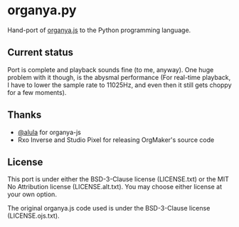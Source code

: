 # organya.py
Hand-port of [organya.js](https://github.com/alula/organya-js) to the Python programming language.

## Current status
Port is complete and playback sounds fine (to me, anyway). One huge problem with it though, is the abysmal performance (For real-time playback, I have to lower the sample rate to 11025Hz, and even then it still gets choppy for a few moments).

## Thanks
* [@alula](https://github.com/alula) for organya-js
* Rxo Inverse and Studio Pixel for releasing OrgMaker's source code

## License
This port is under either the BSD-3-Clause license (LICENSE.txt) or the MIT No Attribution license (LICENSE.alt.txt). You may choose either license at your own option.

The original organya.js code used is under the BSD-3-Clause license (LICENSE.ojs.txt).
